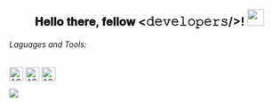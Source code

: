 <div align="center">
<h2> 𝐇𝐞𝐥𝐥𝐨 𝐭𝐡𝐞𝐫𝐞, 𝐟𝐞𝐥𝐥𝐨𝐰 <𝚍𝚎𝚟𝚎𝚕𝚘𝚙𝚎𝚛𝚜/>! <img src="https://github.com/ZelGel/ZelGel/blob/master/gifs/Hi.gif" width="30"></h2>
</div>

###### Laguages and Tools:
<img align="center" alt="ASW" width="25px" src="https://cdn.jsdelivr.net/gh/devicons/devicon@latest/icons/vscode/vscode-original.svg" />  <img align="center" alt="ASW" width="25px" src="https://cdn.jsdelivr.net/gh/devicons/devicon@latest/icons/c/c-original.svg" />  <img align="center" alt="ASW" width="25px" src="https://cdn.jsdelivr.net/gh/devicons/devicon@latest/icons/python/python-original.svg" />

<picture>
  <source
    srcset="https://github-readme-stats.vercel.app/api?username=ZelGel&show_icons=true&theme=radical"
    media="(prefers-color-scheme: dark)"
  />
  <source
    srcset="https://github-readme-stats.vercel.app/api?username=ZelGel&show_icons=true"
    media="(prefers-color-scheme: light), (prefers-color-scheme: no-preference)"
  />
  <img src="https://github-readme-stats.vercel.app/api?username=ZelGel&show_icons=true" />
</picture>
